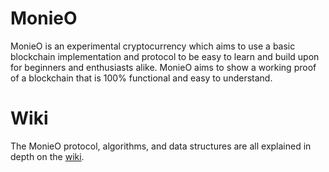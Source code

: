 # MonieO
MonieO is an experimental cryptocurrency which aims to use a basic blockchain implementation and protocol to be easy to learn and build upon for beginners and enthusiasts alike. MonieO aims to show a working proof of a blockchain that is 100% functional and easy to understand.

# Wiki
The MonieO protocol, algorithms, and data structures are all explained in depth on the [wiki](https://github.com/Symphonic3/MonieO/wiki). 
